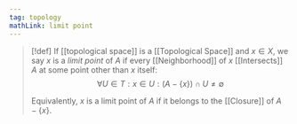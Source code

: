 ```yaml
---
tag: topology
mathLink: limit point
---
```

> [!def]
> If [[topological space]] is a [[Topological Space]] and $x\in X$, we say $x$ is a *limit point* of $A$ if every [[Neighborhood]] of $x$ [[Intersects]] $A$ at some point other than $x$ itself:
> $$\forall U\in T: x\in U: (A - \{x\})\cap U \ne \emptyset$$
> 
> Equivalently, $x$ is a limit point of $A$ if it belongs to the [[Closure]] of $A - \{x\}$.
